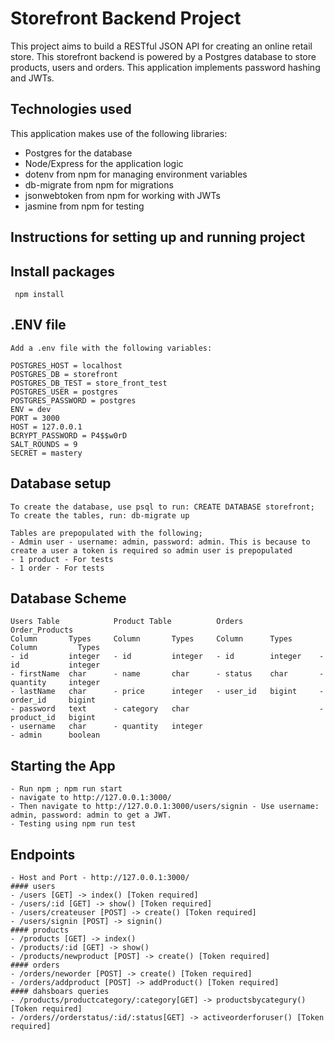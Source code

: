 # Storefront Backend Project

This project aims to build a RESTful JSON API for creating an online retail store.
This storefront backend is powered by a Postgres database to store products, users and orders.
This application implements password hashing and JWTs.

## Technologies used

This application makes use of the following libraries:

- Postgres for the database
- Node/Express for the application logic
- dotenv from npm for managing environment variables
- db-migrate from npm for migrations
- jsonwebtoken from npm for working with JWTs
- jasmine from npm for testing

## Instructions for setting up and running project


## Install packages 
```
 npm install
```

## .ENV file 
```
Add a .env file with the following variables:

POSTGRES_HOST = localhost
POSTGRES_DB = storefront
POSTGRES_DB_TEST = store_front_test
POSTGRES_USER = postgres
POSTGRES_PASSWORD = postgres
ENV = dev
PORT = 3000
HOST = 127.0.0.1
BCRYPT_PASSWORD = P4$$w0rD
SALT_ROUNDS = 9 
SECRET = mastery
```
## Database setup
```
To create the database, use psql to run: CREATE DATABASE storefront;
To create the tables, run: db-migrate up 

Tables are prepopulated with the following;
- Admin user - username: admin, password: admin. This is because to create a user a token is required so admin user is prepopulated
- 1 product - For tests
- 1 order - For tests
```
## Database Scheme 
```
Users Table            Product Table          Orders                 Order_Products             
Column       Types     Column       Types     Column      Types      Column         Types
- id         integer   - id         integer   - id        integer    - id           integer
- firstName  char      - name       char      - status    char       - quantity     integer
- lastName   char      - price      integer   - user_id   bigint     - order_id     bigint
- password   text      - category   char                             - product_id   bigint
- username   char      - quantity   integer
- admin      boolean
```
## Starting the App
```
- Run npm ; npm run start
- navigate to http://127.0.0.1:3000/
- Then navigate to http://127.0.0.1:3000/users/signin - Use username: admin, password: admin to get a JWT.
- Testing using npm run test
```
## Endpoints
```
- Host and Port - http://127.0.0.1:3000/
#### users
- /users [GET] -> index() [Token required]
- /users/:id [GET] -> show() [Token required]
- /users/createuser [POST] -> create() [Token required]
- /users/signin [POST] -> signin()
#### products
- /products [GET] -> index()
- /products/:id [GET] -> show()
- /products/newproduct [POST] -> create() [Token required]
#### orders
- /orders/neworder [POST] -> create() [Token required]
- /orders/addproduct [POST] -> addProduct() [Token required]
#### dahsboars queries
- /products/productcategory/:category[GET] -> productsbycategury() [Token required]
- /orders//orderstatus/:id/:status[GET] -> activeorderforuser() [Token required]
```
